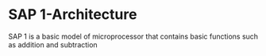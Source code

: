 # SAP 1-Architecture
 SAP 1 is a basic model of microprocessor that contains basic functions such as addition and subtraction
